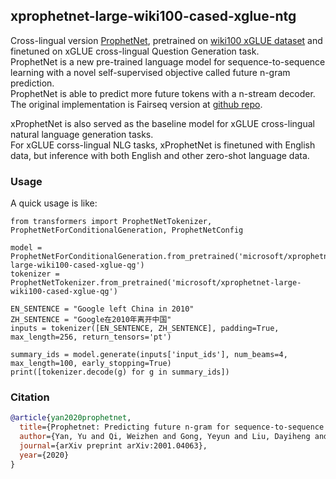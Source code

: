 ## xprophetnet-large-wiki100-cased-xglue-ntg
Cross-lingual version [ProphetNet](https://arxiv.org/abs/2001.04063), pretrained on [wiki100 xGLUE dataset](https://arxiv.org/abs/2004.01401) and finetuned on xGLUE cross-lingual Question Generation task.  
ProphetNet is a new pre-trained language model for sequence-to-sequence learning with a novel self-supervised objective called future n-gram prediction.  
ProphetNet is able to predict more future tokens with a n-stream decoder. The original implementation is Fairseq version at [github repo](https://github.com/microsoft/ProphetNet).   

xProphetNet is also served as the baseline model for xGLUE cross-lingual natural language generation tasks.  
For xGLUE corss-lingual NLG tasks, xProphetNet is finetuned with English data, but inference with both English and other zero-shot language data.  
### Usage
A quick usage is like: 
```
from transformers import ProphetNetTokenizer, ProphetNetForConditionalGeneration, ProphetNetConfig

model = ProphetNetForConditionalGeneration.from_pretrained('microsoft/xprophetnet-large-wiki100-cased-xglue-qg')
tokenizer = ProphetNetTokenizer.from_pretrained('microsoft/xprophetnet-large-wiki100-cased-xglue-qg')

EN_SENTENCE = "Google left China in 2010"
ZH_SENTENCE = "Google在2010年离开中国"
inputs = tokenizer([EN_SENTENCE, ZH_SENTENCE], padding=True, max_length=256, return_tensors='pt')

summary_ids = model.generate(inputs['input_ids'], num_beams=4, max_length=100, early_stopping=True)
print([tokenizer.decode(g) for g in summary_ids])  
```
### Citation
```bibtex
@article{yan2020prophetnet,
  title={Prophetnet: Predicting future n-gram for sequence-to-sequence pre-training},
  author={Yan, Yu and Qi, Weizhen and Gong, Yeyun and Liu, Dayiheng and Duan, Nan and Chen, Jiusheng and Zhang, Ruofei and Zhou, Ming},
  journal={arXiv preprint arXiv:2001.04063},
  year={2020}
}
```
